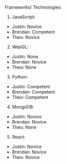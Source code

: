 Frameworks/ Technologies:
1) JavaScript:
-   Justin: Novice
-   Brendan: Competent
-   Theo: Novice
2) WebGL:
-   Justin: None
-   Brendan: Novice
-   Theo: None
3) Python:
-   Justin: Competent
-   Brendan: Competent
-   Theo: Competent
4) MongoDB:
-   Justin: Novice
-   Brendan: Novice
-   Theo: None
5) React:
-   Justin: Novice
-   Brendan: Novice
-   Theo: Novice
